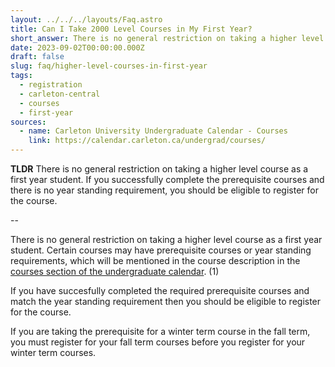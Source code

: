 ```yaml
---
layout: ../../../layouts/Faq.astro
title: Can I Take 2000 Level Courses in My First Year?
short_answer: There is no general restriction on taking a higher level course as a first year student. If you successfully complete the prerequisite courses and there is no year standing requirement, you should be eligible to register for the course.
date: 2023-09-02T00:00:00.000Z
draft: false
slug: faq/higher-level-courses-in-first-year
tags:
  - registration
  - carleton-central
  - courses
  - first-year
sources:
  - name: Carleton University Undergraduate Calendar - Courses
    link: https://calendar.carleton.ca/undergrad/courses/
---
```


**TLDR** There is no general restriction on taking a higher level course as a first year student. If you successfully complete the prerequisite courses and there is no year standing requirement, you should be eligible to register for the course.

--

There is no general restriction on taking a higher level course as a first year student. Certain courses may have prerequisite courses or year standing requirements, which will be mentioned in the course description in the [courses section of the undergraduate calendar](https://calendar.carleton.ca/undergrad/courses/). (1)

If you have succesfully completed the required prerequisite courses and match the year standing requirement then you should be eligible to register for the course.

If you are taking the prerequisite for a winter term course in the fall term, you must register for your fall term courses before you register for your winter term courses.
